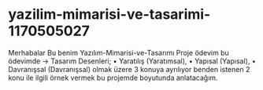 # yazilim-mimarisi-ve-tasarimi-1170505027
Merhabalar Bu benim Yazılım-Mimarisi-ve-Tasarımı Proje ödevim bu ödevimde -> Tasarım Desenleri; • Yaratılış (Yaratımsal), • Yapısal (Yapısal), • Davranışsal (Davranışsal) olmak üzere 3 konuya ayrılıyor benden istenen 2 konu ile ilgili örnek vermek bu projemde boyutunda anlatacağım.
